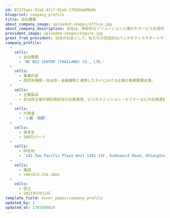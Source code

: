 ```yaml
---
id: 87275aec-92a1-47c7-91a8-170264a09bdb
blueprint: company_profile
title: 会社概要
about_company_image: uploaded-images/office.jpg
about_company_description: 当社は、革新的なソリューションと優れたサービスを提供し、お客様のビジネスニーズをサポートするプロフェッショナルな企業です。私たちは幅広い業界にわたり、会計、税務、法務、戦略コンサルティングなどの専門知識を活かして、お客様の成功を実現します。お客様のビジョンを共有し、信頼性のあるパートナーシップを築くことを大切にし、最高水準のサービスを提供しています。私たちは日々変化するビジネス環境に適応し、お客様の成長と繁栄を支えることに情熱を傾けています。あなたのビジネスの成功を共に築くためにここにいます。
president_image: uploaded-images/kogure.jpg
greet_from_president: 当社の社長として、私たちの包括的なバックオフィスサポートサービスを提供できることを心から喜んでおります。これには、会計、税務、法務など、幅広いビジネス関連のコンサルテーションが含まれています。私たちのクライアントの成功へのコミットメントは揺るぎません。そして、これらのサービスが貴社のビジネス運営にとって極めて重要であることを理解しております。専門家チームが、貴社の財務プロセスを効率化し、法的要件を遵守し、潜在的な課題に前向きに対処するお手伝いをいたします。リスクを最小限に抑え、ビジネスの成長に集中できるよう努力いたします。私たちは、貴社の成功に全力で取り組み、ビジネスの継続的な成功に貢献するための信頼できるパートナーでありたいと考えております。私たちは、貴社のサポートシステムとしてお役に立ち、貴社のビジネスの繁栄に寄与することを楽しみにしております。
company_profile:
  -
    cells:
      - 会社概要
      - 'NC BIZ CENTER (THAILAND) CO., LTD.'
  -
    cells:
      - 事業内容
      - 政府系機関・自治体・金融機関と連携したタイにおける企業の事業展開支援。
  -
    cells:
      - 主要製品
      - 自治体主催の個別商談会の企画運営、ビジネスミッション・セミナーなどの企画運営。
  -
    cells:
      - 代表者
      - '小暮　信嗣'
  -
    cells:
      - 資本金
      - 500万バーツ
  -
    cells:
      - 所在地
      - '142 Two Pacific Place Unit 1101 11F, Sukhumvit Road, Khlongtoei, Khlongtoei, Bangkok 10110 THAILAND'
  -
    cells:
      - 電話
      - +66(0)2-254-1801
  -
    cells:
      - 設立
      - 2021年5月12日
template_field: minor_pages/company_profile
updated_by: 1
updated_at: 1702986824
---
```

